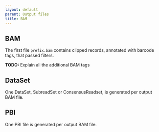 ```yaml
---
layout: default
parent: Output files
title: BAM
---
```


## BAM
The first file `prefix.bam` contains clipped records, annotated with
barcode tags, that passed filters.

**TODO:** Explain all the additional BAM tags

## DataSet
One DataSet, SubreadSet or ConsensusReadset, is generated per output BAM file.

## PBI
One PBI file is generated per output BAM file.
